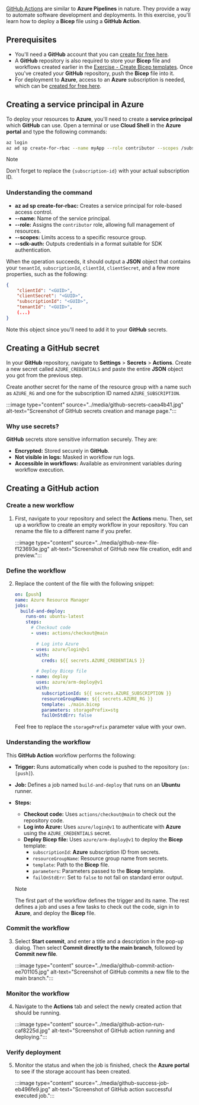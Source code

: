 [GitHub Actions](https://docs.github.com/actions) are similar to **Azure Pipelines** in nature. They provide a way to automate software development and deployments. In this exercise, you'll learn how to deploy a **Bicep** file using a **GitHub Action**.

## Prerequisites

- You'll need a **GitHub** account that you can [create for free here](https://github.com/join).
- A **GitHub** repository is also required to store your **Bicep** file and workflows created earlier in the [Exercise - Create Bicep templates](/training/modules/implement-bicep/4-exercise-create-bicep-templates). Once you've created your **GitHub** repository, push the **Bicep** file into it.
- For deployment to **Azure**, access to an **Azure** subscription is needed, which can be [created for free here](https://azure.microsoft.com/free/).

## Creating a service principal in Azure

To deploy your resources to **Azure**, you'll need to create a **service principal** which **GitHub** can use. Open a terminal or use **Cloud Shell** in the **Azure portal** and type the following commands:

```bash
az login
az ad sp create-for-rbac --name myApp --role contributor --scopes /subscriptions/{subscription-id}/resourceGroups/Bicep --sdk-auth
```

> [!NOTE]
> Don't forget to replace the `{subscription-id}` with your actual subscription ID.

### Understanding the command

- **az ad sp create-for-rbac:** Creates a service principal for role-based access control.
- **--name:** Name of the service principal.
- **--role:** Assigns the `contributor` role, allowing full management of resources.
- **--scopes:** Limits access to a specific resource group.
- **--sdk-auth:** Outputs credentials in a format suitable for SDK authentication.

When the operation succeeds, it should output a **JSON** object that contains your `tenantId`, `subscriptionId`, `clientId`, `clientSecret`, and a few more properties, such as the following:

```json
{
    "clientId": "<GUID>",
    "clientSecret": "<GUID>",
    "subscriptionId": "<GUID>",
    "tenantId": "<GUID>",
    (...)
}
```

Note this object since you'll need to add it to your **GitHub** secrets.

## Creating a GitHub secret

In your **GitHub** repository, navigate to **Settings** > **Secrets** > **Actions**. Create a new secret called `AZURE_CREDENTIALS` and paste the entire **JSON** object you got from the previous step.

Create another secret for the name of the resource group with a name such as `AZURE_RG` and one for the subscription ID named `AZURE_SUBSCRIPTION`.

:::image type="content" source="../media/github-secrets-caea4b41.jpg" alt-text="Screenshot of GitHub secrets creation and manage page.":::

### Why use secrets?

**GitHub** secrets store sensitive information securely. They are:

- **Encrypted:** Stored securely in **GitHub**.
- **Not visible in logs:** Masked in workflow run logs.
- **Accessible in workflows:** Available as environment variables during workflow execution.

## Creating a GitHub action

### Create a new workflow

1. First, navigate to your repository and select the **Actions** menu. Then, set up a workflow to create an empty workflow in your repository. You can rename the file to a different name if you prefer.

   :::image type="content" source="../media/github-new-file-f123693e.jpg" alt-text="Screenshot of GitHub new file creation, edit and preview.":::

### Define the workflow

2. Replace the content of the file with the following snippet:

    ```yaml
    on: [push]
    name: Azure Resource Manager
    jobs:
      build-and-deploy:
        runs-on: ubuntu-latest
        steps:
          # Checkout code
          - uses: actions/checkout@main

            # Log into Azure
          - uses: azure/login@v1
            with:
              creds: ${{ secrets.AZURE_CREDENTIALS }}

            # Deploy Bicep file
          - name: deploy
            uses: azure/arm-deploy@v1
            with:
              subscriptionId: ${{ secrets.AZURE_SUBSCRIPTION }}
              resourceGroupName: ${{ secrets.AZURE_RG }}
              template: ./main.bicep
              parameters: storagePrefix=stg
              failOnStdErr: false
    ```

    Feel free to replace the `storagePrefix` parameter value with your own.

### Understanding the workflow

This **GitHub Action** workflow performs the following:

- **Trigger:** Runs automatically when code is pushed to the repository (`on: [push]`).
- **Job:** Defines a job named `build-and-deploy` that runs on an **Ubuntu** runner.
- **Steps:**

  - **Checkout code:** Uses `actions/checkout@main` to check out the repository code.
  - **Log into Azure:** Uses `azure/login@v1` to authenticate with **Azure** using the `AZURE_CREDENTIALS` secret.
  - **Deploy Bicep file:** Uses `azure/arm-deploy@v1` to deploy the **Bicep** template:
    - `subscriptionId`: **Azure** subscription ID from secrets.
    - `resourceGroupName`: Resource group name from secrets.
    - `template`: Path to the **Bicep** file.
    - `parameters`: Parameters passed to the **Bicep** template.
    - `failOnStdErr`: Set to `false` to not fail on standard error output.

  > [!NOTE]
  > The first part of the workflow defines the trigger and its name. The rest defines a job and uses a few tasks to check out the code, sign in to **Azure**, and deploy the **Bicep** file.

### Commit the workflow

3. Select **Start commit**, and enter a title and a description in the pop-up dialog. Then select **Commit directly to the main branch**, followed by **Commit new file**.

   :::image type="content" source="../media/github-commit-action-ee701105.jpg" alt-text="Screenshot of GitHub commits a new file to the main branch.":::

### Monitor the workflow

4. Navigate to the **Actions** tab and select the newly created action that should be running.

   :::image type="content" source="../media/github-action-run-caf8225d.jpg" alt-text="Screenshot of GitHub action running and deploying.":::

### Verify deployment

5. Monitor the status and when the job is finished, check the **Azure portal** to see if the storage account has been created.

   :::image type="content" source="../media/github-success-job-eb496fe9.jpg" alt-text="Screenshot of GitHub action successful executed job.":::
